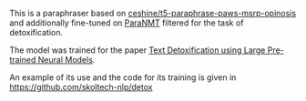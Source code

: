 This is a paraphraser based on [ceshine/t5-paraphrase-paws-msrp-opinosis](https://huggingface.co/ceshine/t5-paraphrase-paws-msrp-opinosis)
and additionally fine-tuned on [ParaNMT](https://arxiv.org/abs/1711.05732) filtered for the task of detoxification.

The model was trained for the paper [Text Detoxification using Large Pre-trained Neural Models](https://arxiv.org/abs/1911.00536). 

An example of its use and the code for its training is given in https://github.com/skoltech-nlp/detox 